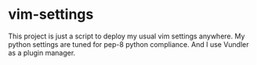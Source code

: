 # vim-settings

This project is just a script to deploy my usual vim settings
anywhere. My python settings are tuned for pep-8 python compliance.
And I use Vundler as a plugin manager.


